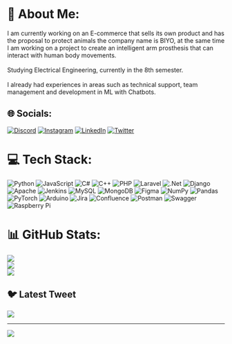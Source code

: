# 💫 About Me:
I am currently working on an E-commerce that sells its own product and has the proposal to protect animals the company name is BIYO, at the same time I am working on a project to create an intelligent arm prosthesis that can interact with human body movements.<br><br>Studying Electrical Engineering, currently in the 8th semester.<br><br>I already had experiences in areas such as technical support, team management and development in ML with Chatbots.


## 🌐 Socials:
[![Discord](https://img.shields.io/badge/Discord-%237289DA.svg?logo=discord&logoColor=white)](https://discord.gg/AryHenrique#6071) [![Instagram](https://img.shields.io/badge/Instagram-%23E4405F.svg?logo=Instagram&logoColor=white)](https://instagram.com/@henriqueedaluz) [![LinkedIn](https://img.shields.io/badge/LinkedIn-%230077B5.svg?logo=linkedin&logoColor=white)](https://linkedin.com/in/ary-henrique-da-luz-sanchez-98455a1a3) [![Twitter](https://img.shields.io/badge/Twitter-%231DA1F2.svg?logo=Twitter&logoColor=white)](https://twitter.com/@henriqueedaluz) 

# 💻 Tech Stack:
![Python](https://img.shields.io/badge/python-3670A0?style=plastic&logo=python&logoColor=ffdd54) ![JavaScript](https://img.shields.io/badge/javascript-%23323330.svg?style=plastic&logo=javascript&logoColor=%23F7DF1E) ![C#](https://img.shields.io/badge/c%23-%23239120.svg?style=plastic&logo=c-sharp&logoColor=white) ![C++](https://img.shields.io/badge/c++-%2300599C.svg?style=plastic&logo=c%2B%2B&logoColor=white) ![PHP](https://img.shields.io/badge/php-%23777BB4.svg?style=plastic&logo=php&logoColor=white) ![Laravel](https://img.shields.io/badge/laravel-%23FF2D20.svg?style=plastic&logo=laravel&logoColor=white) ![.Net](https://img.shields.io/badge/.NET-5C2D91?style=plastic&logo=.net&logoColor=white)  ![Django](https://img.shields.io/badge/django-%23092E20.svg?style=plastic&logo=django&logoColor=white) ![Apache](https://img.shields.io/badge/apache-%23D42029.svg?style=plastic&logo=apache&logoColor=white)  ![Jenkins](https://img.shields.io/badge/jenkins-%232C5263.svg?style=plastic&logo=jenkins&logoColor=white) ![MySQL](https://img.shields.io/badge/mysql-%2300f.svg?style=plastic&logo=mysql&logoColor=white) ![MongoDB](https://img.shields.io/badge/MongoDB-%234ea94b.svg?style=plastic&logo=mongodb&logoColor=white) ![Figma](https://img.shields.io/badge/figma-%23F24E1E.svg?style=plastic&logo=figma&logoColor=white) ![NumPy](https://img.shields.io/badge/numpy-%23013243.svg?style=plastic&logo=numpy&logoColor=white) ![Pandas](https://img.shields.io/badge/pandas-%23150458.svg?style=plastic&logo=pandas&logoColor=white) ![PyTorch](https://img.shields.io/badge/PyTorch-%23EE4C2C.svg?style=plastic&logo=PyTorch&logoColor=white) ![Arduino](https://img.shields.io/badge/-Arduino-00979D?style=plastic&logo=Arduino&logoColor=white) ![Jira](https://img.shields.io/badge/jira-%230A0FFF.svg?style=plastic&logo=jira&logoColor=white) ![Confluence](https://img.shields.io/badge/confluence-%23172BF4.svg?style=plastic&logo=confluence&logoColor=white) ![Postman](https://img.shields.io/badge/Postman-FF6C37?style=plastic&logo=postman&logoColor=white) ![Swagger](https://img.shields.io/badge/-Swagger-%23Clojure?style=plastic&logo=swagger&logoColor=white) ![Raspberry Pi](https://img.shields.io/badge/-RaspberryPi-C51A4A?style=plastic&logo=Raspberry-Pi)
# 📊 GitHub Stats:
![](https://github-readme-stats.vercel.app/api?username=geomchi-ctrl&theme=tokyonight&hide_border=false&include_all_commits=true&count_private=true)<br/>
![](https://github-readme-streak-stats.herokuapp.com/?user=geomchi-ctrl&theme=tokyonight&hide_border=false)<br/>
![](https://github-readme-stats.vercel.app/api/top-langs/?username=geomchi-ctrl&theme=tokyonight&hide_border=false&include_all_commits=true&count_private=true&layout=compact)

## 🐦 Latest Tweet
[![](https://gtce.itsvg.in/api?username=@henriqueedaluz)](https://github.com/VishwaGauravIn/github-twitter-card-embed)

---
[![](https://visitcount.itsvg.in/api?id=geomchi-ctrl&icon=0&color=0)](https://visitcount.itsvg.in)

<!-- Proudly created with GPRM ( https://gprm.itsvg.in ) -->
